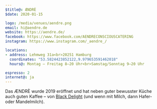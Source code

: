 ```yaml
---
$title@: ÆNDRÈ
$date: 2020-01-15

logo: /media/venues/aendre.png
email: hi@aendre.de
website: https://aendre.de/
facebook: https://www.facebook.com/AENDRECONSCIOUSCATERING
instagram: https://www.instagram.com/_aendre_/

locations:
- address: Lehmweg 31a<br>20251 Hamburg
  coordinates: "53.5824423852122,9.979653591462018"
  hours@: Montag – Freitag 8–20 Uhr<br>Samstag/Sonntag 9–20 Uhr

espresso: 2
internet@: ja
---
```


Das ÆNDRÈ wurde 2019 eröffnet und hat neben guter bewusster Küche auch guten Kaffee – von [Black Delight]([url('/content/cafes/black-delight.md')]) (und wenn mit Milch, dann Hafer- oder Mandelmilch).